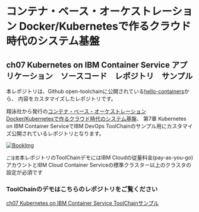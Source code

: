 # コンテナ・ベース・オーケストレーション Docker/Kubernetesで作るクラウド時代のシステム基盤
## ch07 Kubernetes on IBM Container Service アプリケーション　ソースコード　レポジトリ　サンプル

本レポジトリは、Github open-toolchainに公開されている[hello-containers](https://github.com/open-toolchain/hello-containers)から、
内容をカスタマイズしたレポジトリです。

翔泳社から発行の[コンテナ・ベース・オーケストレーション Docker/Kubernetesで作るクラウド時代のシステム基盤](https://www.shoeisha.co.jp/book/detail/9784798155371)、
第7章 Kubernetes on IBM Container ServiceでIBM DevOps ToolChainのサンプル用にカスタマイズ公開されているレポジトリとなります。

[![BookImg](./img/bookimg.png)](https://www.shoeisha.co.jp/book/detail/9784798155371)

`ご注意`本レポジトリのToolChainデモにはIBM Cloudの従量料金(pay-as-you-go)アカウントとIBM Cloud Container Serviceの標準クラスター以上のクラスタの設定が必須です

### ToolChainのデモはこちらのレポジトリをご覧ください
[ch07 Kubernetes on IBM Container Service ToolChainサンプル](https://github.com/phssakaigawa/ch07-toolchain)